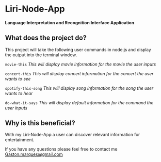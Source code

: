 # Liri-Node-App
#### Language Interpretation and Recognition Interface Application

What does the project do?
--------------------------------------------------------------
This project will take the following user commands in node.js and display the output into the terminal window.

`movie-this` 
_This will display movie information for the movie the user inputs_

`concert-this`
_This will display concert information for the concert the user wants to see_

`spotify-this-song`
_This will display song information for the song the user wants to hear_

`do-what-it-says`
_This will display default information for the command the user inputs_

Why is this beneficial?
--------------------------------------------------------------
With my Liri-Node-App a user can discover relevant information for entertainment.

If you have any questions please feel free to contact me Gaston.marques@gmail.com
